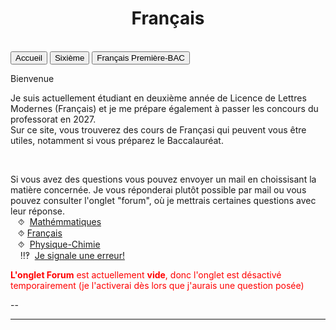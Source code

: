 
<html>
 <title>Mathématiques</title>
 <head>
    <meta charset="utf-8"/>
    <link href="style.css" rel="stylesheet" type="text/css"/>
    <meta name="viewport" content="width=device-width, initial-scale=1">
    <link rel="stylesheet" href="https://www.w3schools.com/w3css/4/w3.css">
    <meta name="viewport" content="width=device-width, initial-scale=1" />
    <link rel="stylesheet" href="https://www.w3schools.com/w3css/4/w3.css" />
    <script src="s.js" data-import=""></script>
 </head>
 <body onload="body()">
 <center><h1 id="h1">Français</h1></center>
 <br>
 <div class="w3-container">
  
 </div>

 <div class="w3-bar w3-black">
  <button class="w3-bar-item w3-button" onclick="openCity('Ac')">Accueil</button>
  <button class="w3-bar-item w3-button" onclick="openCity('Six')">Sixième</button>
  <!--<button class="w3-bar-item w3-button" onclick="openCity('Cinq')">Cinquième</button>
  <button class="w3-bar-item w3-button" onclick="openCity('Quatre')">Quatrième</button>
  <button class="w3-bar-item w3-button" onclick="openCity('Trois')">Troisième</button>
  <button class="w3-bar-item w3-button" onclick="openCity('Seconde')">Seconde</button>-->
  <button class="w3-bar-item w3-button" onclick="openCity('Français')">Français Première-BAC</button>
  <!--<button class="w3-bar-item w3-button" onclick="openCity('Forum')">Forum</button>-->
 </div>
 <div id="Ac" class="w3-container city">
  <p id="para2">Bienvenue</p>
  <p id="para3">Je suis actuellement étudiant en deuxième année de Licence de Lettres Modernes (Français) et je me prépare également à passer les concours du professorat en 2027.<br>Sur ce site, vous trouverez des cours de Françasi qui peuvent vous être utiles, notamment si vous préparez le Baccalauréat. </p>
  
  <br>
   <div id="center">
      <p id="para33">Si vous avez des questions vous pouvez envoyer un mail en choissisant la matière concernée. Je vous réponderai plutôt possible par mail ou vous pouvez consulter l'onglet "forum", où je mettrais certaines questions avec leur réponse. 
       <br>&nbsp;&nbsp;&nbsp;⯑ &nbsp;<a title="Question" href="mailto:ozcelebialican2005@gmail.com?subject=J'ai une question%5BMat%5D&body=Ma%20question%20se%20porte%20sur%20les%20mathématiques%20(ne%20changez%20pas%20l'objet%20du%20mail).">Mathémmatiques</a>
       <br>&nbsp;&nbsp;&nbsp;⯑&nbsp;<a title="Question" href="mailto:ozcelebialican2005@gmail.com?subject=J'ai une question%5BFR%5D&body=Ma%20question%20se%20porte%20sur%20le%20français%20 (ne%20changez%20pas%20l'objet%20du%20mail).">Français</a>
       <br>&nbsp;&nbsp;&nbsp;⯑ &nbsp;<a title="Question" href="mailto:ozcelebialican2005@gmail.com?subject=J'ai une question%5BP-C%5D&body=Ma%20question%20se%20porte%20sur%20les%20Physique-Chimie%20(ne%20changez%20pas%20l'objet%20du%20mail).">Physique-Chimie</a>
       <br> &nbsp;&nbsp;&nbsp; ‼‽ &nbsp;<a title="Signaler une erreur" href="mailto:ozcelebialican2005@gmail.com?subject=%5BErreur%5D&body=
       (ne%20changez%20pas%20l'objet%20du%20mail).%0ADans%20l'onglet:%0ANom%20du%20fichier:%0AErreur:">Je signale une erreur!</a>
     </p></div>
     <p><font style="color:red"><b>L'onglet Forum</b> est actuellement <b>vide</b>, donc l'onglet est désactivé temporairement (je l'activerai dès lors que j'aurais une question posée)</font></p>
     <p>--</p> 
    <hr>
   </div>

   
 <div id="Six" class="w3-container city" style="display:none">
   <p id="para1">Sixième</p>
  <!-- <p id="para3"><a href="mat/6e/Programme_6.pdf" dowload="" target="_blank"><font style="color:#0000FF;"><u> Programme de l'année</u></font> </a>et<a href="mat/6e/Edt.pdf" dowload="" target="_blank"><font style="color:#0000FF;"><u> Cahier de texte</u></font></a> </p>
    <p id="para6">📁 Chapitre 1:</p>
      <ul>
        <li><a href="mat/6e/Chp1/    " dowload="" target="_blank"><p id="para4">📄   </p></a></li>
        <li><a href="mat/6e/Chp1/    " dowload="" target="_blank"><p id="para4">📄   TD-</p></a></li>
        <li><a href="mat/6e/Chp1/    " dowload="" target="_blank"><p id="para4">📄   Correction-TD-</p></a></li>
        <li><a href="mat/6e/Chp1/    " dowload="" target="_blank"><p id="para4">📄   </p></a></li>
    </ul>
    <p id="para6">📁 Chapitre 2:</p>
     <ul>
        <li><a href="mat/6e/Chp1/    " dowload="" target="_blank"><p id="para4">📄   </p></a></li>
        <li><a href="mat/6e/Chp1/    " dowload="" target="_blank"><p id="para4">📄   TD-</p></a></li>
        <li><a href="mat/6e/Chp1/    " dowload="" target="_blank"><p id="para4">📄   Correction-TD-</p></a></li>
        <li><a href="mat/6e/Chp1/    " dowload="" target="_blank"><p id="para4">📄   </p></a></li>
    </ul>-->
   <hr> 
  </div>
<!--
 <div id="Cinq" class="w3-container city" style="display:none"> 
   <p id="para1">Cinquième</p>
   <p id="para3"><a href="mat/5e/Programme_5.pdf" dowload="" target="_blank"><font style="color:#0000FF;"><u> Programme de l'année</u></font> </a>et<a href="mat/5e/Edt.pdf" dowload="" target="_blank"><font style="color:#0000FF;"><u> Cahier de texte</u></font> </a></p>
   <p id="para6">📁 Chapitre 1:</p>
     <ul>
        <li><a href="mat/5e/Chp1/    " dowload="" target="_blank"><p id="para4">📄   </p></a></li>
       <li><a href="mat/5e/Chp1/    " dowload="" target="_blank"><p id="para4">📄   TD-</p></a></li>
        <li><a href="mat/5e/Chp1/    " dowload="" target="_blank"><p id="para4">📄   Correction-TD-</p></a></li>
       <li><a href="mat/5e/Chp1/    " dowload="" target="_blank"><p id="para4">📄   </p></a></li>
     </ul>
   <hr>
 </div>

 <div id="Quatre" class="w3-container city" style="display:none">
   <p id="para1">Quatrième</p>
   <p id="para3"><a href="mat/4e/Programme_4.pdf" dowload="" target="_blank"><font style="color:#0000FF;"><u> Programme de l'année</u></font></a> et<a href="mat/4e/Edt.pdf" dowload="" target="_blank"><font style="color:#0000FF;"><u> Cahier de texte</u></font></a> </p>
    <p id="para6">📁 Chapitre 1:</p>
     <ul>
        <li><a href="mat/4e/Chp1/    " dowload="" target="_blank"><p id="para4">📄   </p></a></li>
       <li><a href="mat/4e/Chp1/    " dowload="" target="_blank"><p id="para4">📄   TD-</p></a></li>
       <li><a href="mat/4e/Chp1/    " dowload="" target="_blank"><p id="para4">📄   Correction-TD-</p></a></li>
       <li><a href="mat/4e/Chp1/    " dowload="" target="_blank"><p id="para4">📄   </p></a></li>
     </ul>
   <hr>
 </div>

 <div id="Tois" class="w3-container city" style="display:none">
   <p id="para1">Troisième</p>
   <p id="para3"><a href="mat/6e/Programme_3.pdf" dowload="" target="_blank"><font style="color:#0000FF;"><u> Programme de l'année</u></font></a> et<a href="mat/3e/Edt.pdf" dowload="" target="_blank"><font style="color:#0000FF;"><u> Cahier de texte</u></font></a> </p>
   <p id="para6">📁 Chapitre 1:</p>
     <ul>
       <li><a href="mat/3e/Chp1/    " dowload="" target="_blank"><p id="para4">📄   </p></a></li>
       <li><a href="mat/3e/Chp1/    " dowload="" target="_blank"><p id="para4">📄   TD-</p></a></li>
       <li><a href="mat/3e/Chp1/    " dowload="" target="_blank"><p id="para4">📄   Correction-TD-</p></a></li>
       <li><a href="mat/3e/Chp1/    " dowload="" target="_blank"><p id="para4">📄   </p></a></li>
   </ul>
   <hr>
 </div>

 <div id="Seconde" class="w3-container city" style="display:none">
   <p id="para1">Seconde</p>
   <p id="para3"><a href="mat/2nde/Programme_2.pdf" dowload="" target="_blank"><font style="color:#0000FF;"><u> Programme de l'année</u></font>  </a>et<a href="mat/2nde/Edt.pdf" dowload="" target="_blank"><font style="color:#0000FF;"><u> Cahier de texte</u></font></a> </p>
   <p id="para6">📁 Chapitre 1:</p>
     <ul>
       <li><a href="mat/2nde/Chp1/    " dowload="" target="_blank"><p id="para4">📄   </p></a></li>
       <li><a href="mat/2nde/Chp1/    " dowload="" target="_blank"><p id="para4">📄   TD-</p></a></li>
       <li><a href="mat/2nde/Chp1/    " dowload="" target="_blank"><p id="para4">📄   Correction-TD-</p></a></li>
       <li><a href="mat/2nde/Chp1/    " dowload="" target="_blank"><p id="para4">📄   </p></a></li>
    </ul>
   <hr>
 </div>-->

 <div id="Français" class="w3-container city" style="display:none"> <div class="w3-container">
   <center><p id="para1">Français- Première - BAC</p></center>
   <div id="center">
   <p id="para33" style="border: 1px solid black; padding: 10px;"> <font style="color:#FF10FF;">⨝</font>Je vous conseille vivement utiliser <a href="https://cnrtl.fr/definition/" target="_blank"><font style="color:#0000FF;"><u>CNRTL</u></font></a>, un dictionnaire en ligne (une référence de pluparts des professeurs) ou si vous ne vous maîtrisez pas la langue française :<a href="https://www.wordreference.com/fr/" target="Fenêtre définie"><font style="color:#0000FF;"><u>WordReference</u></font></a>
   <br><font style="color:#0CF0FF;"> ⨝</font> Vous avez, dans les fichier ci-dessus, certaines questions (signalées par "¿" en début des questions).<br>Je vous invite à réfléchir à ses questions qui peuvent être très utiles pour la compréhension de certains passages ou pour une dissertation.
   <br><font style="color:#8C62F0;"> ⨝</font> Vous pouvez, si vous voulez, m'envoyer un plan de dissertation (ou rédigée toute entière) ou une explication de texte (rédigée ou pas) que vous avez faits, afin que je puisse vous donner quelques conseilles. (Cela ne serait pas une "correction" d'un professeur, bien évidement). <a title="Correction" href="mailto:ozcelebialican2005@gmail.com?subject=Dissertation ou Explication de texte%5BFR%5D&body=(ne%20changez%20pas%20l'objet%20du%20mail).%0APréciser%20le%20 Sujet%20s'il%20s'agit%20d'une%20dissertation:%0A%0AS'il%20s'agit%20d'une%20Explication d'un%20texte%20préciser%20le%20 titre%20 de %20l'œuvre%20 associée%20 et %20le %20 numéro(1,2,3,4,5):">Cliquez <font style="color:#0000FF;"><u>ici</u></font> pour envoyer votre travail. </a>
   <br><font style="color:#FF9909;">⨝ ⨝</font> S pour "Séance"</p></div>
   <p id="para4"><a href="https://www.tv5monde.com/tv/video/94520-7-jours-semaine-de-la-langue-francaise-et-de-la-francophonie">Parlons franc: Tv5Monde- 7jours, Semaine de la langue française et la francophonie (Voir à partir de 10min17s)</a></p>
   <p id="para4"><a href="https://23tr-an05.github.io/liman/">Les livres au programme de Français en <u><font style="color:#0000  FF;">langues étrangères</font></u></a></p>
   <button onclick="myFunction('Demo02')" class="w3-button w3-block w3-white w3-left-align"><p id="para2">📚- Programme officiel- Français pour  2025-2026</p></button>
     <div id="Demo02" class="w3-hide w3-container w3-light-grey">  
    <ul>
        <li><a href="fr/1re/2025-2026-G.pdf" dowload="" target="_blank"><p id="para4">Les œuvres au programme de Première Générale 2025-2026</p></a></li>
        <li><p id="para4"><a href="fr/1re/2025-2026-T.pdf" dowload="" target="_blank">Les œuvres au programme de Première Technologique 2025-2026</a></p></li> 
    </ul></div>
    <button onclick="myFunction('Demo11')" class="w3-button w3-block w3-white w3-left-align"><p id="para2">📘-Arthur RIMBAUD, <i>Cahier de Douai</i></p></button>
      <div id="Demo11" class="w3-hide w3-container w3-light-grey"> 
        <ul>
            <li><a href="fr/1re/Douai/Rimbaud-Cahier_de_Douai.pdf" dowload="" target="_blank"><p id="para4">📜   Présentation de l'œuvre-S1</p></a></li>
            <!--<li><a href="fr/" dowland="" target="_blank"><p id="para4">📜   Biographie de l'auteur-S2</p></a></li>-->
            <!--<li><a href="fr/" dowland="" target="_blank"><p id="para4">📜   Structure de l'œuvre-S3</p></a></li> -->
            <!--<li><a href="fr/" dowland="" target="_blank"><p id="para4">📜   Quelques citations-S4</p></a></li> -->
            <li><p id="para4">📑  Explications de texte </p><ol type="A">
                    <li><a href="fr/1re/Douai/Explication_de_texte-1-Cahier_de_Douai.pdf" dowload="" target="_blank"><p id="para4">Explication de texte 1 : Vénus Anadyomène</p></a>                  <a href="fr/1re/Douai/Explication_de_texte-1-Cahier_de_Douai-correction.pdf" dowload="" target="_blank"><p id="para4">Correction</p></a></li>
                   <li><a href="fr/1re/Douai/Explication_de_texte-2-Cahier_de_Douai.pdf" dowload="" target="_blank"><p id="para4">Explication de texte 2 :Le Mal</p></a></li>
                   <li><a href="fr/1re/Douai/Explication_de_texte-3-Cahier_de_Douai.pdf" dowload="" target="_blank"><p id="para4">Explication de texte 3 :Le Dormeur du val </p></a></li>
                   <li><a href="fr/1re/Douai/Explication_de_texte-4-Cahier_de_Douai.pdf" dowload="" target="_blank"><p id="para4">Explication de texte 4 : La Maline </p></a></li>
                   <li><a href="fr/1re/Douai/Explication_de_texte-5-Cahier_de_Douai.pdf" dowload="" target="_blank"><p id="para4">Explication de texte 5 : Rêvé pour l'hiver </p></a></li>
               </ol></li> 
        </ul>  </div> 
    <button onclick="myFunction('Demo32')" class="w3-button w3-block w3-white w3-left-align"><p id="para2">📗-Abbé Prévost, <i>Manon Lescaut</i></p></button>
      <div id="Demo32" class="w3-hide w3-container w3-light-grey"> 
          <ul>
            <li><a href="fr/1re/Lescaut/Abbé_Prevost-Manon_Lescaut.pdf" dowload="" target="_blank"><p id="para4">📜   Présentation de Parcours-S1</p></a></li>
            <!--<li><a href="fr/1re/Lescaut/ .pdf" dowload=""><p id="para4" target="_blank">📜   Présentation de l'œuvre-S2</p></a></li>
            <li><a href="fr/1re/Lescaut/Structure-Manon_Lescaut.pdf" dowload="" target="_blank"><p id="para4">📜   Structure de l'œuvre-S3 </p></a></li>-->
            <li><a href="fr/1re/Lescaut/Cit-Manon_Lescaut.pdf" dowload="" target="_blank"><p id="para4">📜   Quelques citations -S4</p></a></li>
            <li><p id="para4">📑  Explications de texte </p><ol type="A">
                   <li><a href="fr/1re/Lescaut/Explication_de_texte-1-Manon_Lescaut.pdf" dowload="" target="_blank"><p id="para4">Explication de texte 1 : Les retrouvailles au parloir de Saint-Sulpice </p></a></li>
                   <li><a href="fr/1re/Lescaut/Explication_de_texte-2-Manon_Lescaut.pdf" dowload="" target="_blank"><p id="para4">Explication de texte 2 : L'évasion de Saint-Lazar</p></a></li>
                   <li><a href="fr/1re/Lescaut/Explication_de_texte-3-Manon_Lescaut.pdf" dowload="" target="_blank"><p id="para4">Explication de texte 3 : La mort et l'enterrement de Manon</p></a></li>
                   <!--<li><a href="fr/1re" dowload="" target="_blank"><p id="para4">Explication de texte 4 :  </p></a></li>
                   <li><a href="fr/1re" dowload="" target="_blank"><p id="para4">Explication de texte 5 :  </p></a></li>-->
               </ol></li> 
         </ul> </div>
    <button onclick="myFunction('Demo31')" class="w3-button w3-block w3-white w3-left-align"><p id="para2">📗-Honoré de Balzac, <i>La Peau de chagrin</i></p></button>
      <div id="Demo31" class="w3-hide w3-container w3-light-grey">
         <ul>
            <li><a href="fr/1re/Chagrin/Honore_de_Balzac-La_Peau_de_chagrin.pdf"  dowload="" target="_blank"><p id="para4">📜  Présentation de Parcours-S1</p></a></li>
            <!--<li><a href="fr/ .pdf" dowload="" target="_blank"><p id="para4">📜   Présentation de l'œuvre-S2</p></a></li>-->
            <!--<li><a href="fr/" dowland="" target="_blank"><p id="para4">📜   Structure de l'œuvre-S3</p></a></li> -->
            <!--<li><a href="fr/" dowland="" target="_blank"><p id="para4">📜   Quelques citations-S4</p></a></li> -->
         </ul> </Div>
      <button onclick="myFunction('Demo21')" class="w3-button w3-block w3-white w3-left-align"><p id="para2">📙-Olympe de Gouges,<br> <i>La Déclaration des droits de la femme et de la citoyenne</i></p></button>
        <div id="Demo21" class="w3-hide w3-container w3-light-grey"> 
          <ul>
             <li><a href="fr/1re/DDFC/Olympes_de_Gouges-DDFC.pdf" dowload="" target="_blank"><p id="para4">📜  Présentation de Parcours-S1</p></a></li>
             <!--<li><a href="fr/ .pdf" dowload="" target="_blank"><p id="para4">Présentation de l'œuvre-2</p></a></li>-->
             <li><a href="fr/1re/DDFC/Structure-DDFC.pdf" dowload="" target="_blank"><p id="para4">📜  Structure de l'œuvre-S3 </p></a></li>
             <li><a href="fr/1re/DDFC/Cit-DDFC.pdf" dowload="" target="_blank"><p id="para4">📜Quelques citations-S4</p></a></li>
             <li><p id="para4">📑  Explications de texte </p><ol type="A">
                    <li><a href="fr/1re/DDFC/Explication_de_texte-1-DDFC.pdf" dowload="" target="_blank"><p id="para4">Explication de texte 1 : Exhortation aux hommes </p></a></li>
                   <li><a href="fr/1re/DDFC/Explication_de_texte-2-DDFC.pdf" dowload="" target="_blank"><p id="para4">Explication de texte 2 : Préambule</p></a></li>
                   <li><a href="fr/1re/DDFC/Explication_de_texte-3-DDFC.pdf" dowload="" target="_blank"><p id="para4">Explication de texte 3 : Postambule </p></a></li>
                   <li><a href="fr/1re/DDFC/Explication_de_texte-4-DDFC.pdf" dowload="" target="_blank"><p id="para4">Explication de texte 4 :  Théroigne de Méricourt, Discours prononcé à la Société fraternelle des minimes, (1792)</p></a></li>
                   <li><a href="fr/1re/DDFC/Explication_de_texte-5-DDFC.pdf" dowload="" target="_blank"><p id="para4">Explication de texte 5 : Annie Ernaux, <i>La femme gelée </i> </p></a></li>
               </ol></li> 
             <li><a href="fr" dowload="" terget="_blank"><p id="para4">Les questions de grammaire</p></a></li>
             <li> <p id="para4">Je vous ajoute un document complémentaire qui est fait pour une classe UPE2A qui reprend la contexte historique:  <a href="fr/1re/DDFC/Revolution_française.pdf" dowload="" target="_blank"><u>Révolution française</u></a>  et la       <a href="fr/1re/DDFC/fiche-R_F.pdf" dowload="" target="_blank"><u>fiche de l'activité 2</u></a> </p></li>     
         </ul>
        </div>
       <!--<button onclick="myFunction('Demo43')" class="w3-button w3-block w3-white w3-left-align"><p id="para2">📕- Pierre Corneille, <i>Le Menteur</i></p></button>
        <div id="Demo43" class="w3-hide w3-container w3-light-grey"> -->
       <p id="para2">📕- Pierre Corneille, <i>Le Menteur</i></p>
        <ul>
            <!--<li><a href="fr/ " dowland="" target="_blank"><p id="para4">📜 Théâtre Classique  -  S0 </p></a></li>-->
            <li><a href="fr/1re/Menteur/Corneille-Le_Menteur-Parcours.pdf" dowload="" target="_blank"><p id="para4">📜   Présentation de l'œuvre-S1</p></a></li>
            <!--<li><a href="fr/" dowland="" target="_blank"><p id="para4">📜   Biographie de l'auteur-S2</p></a></li>-->
            <!--<li><a href="fr/" dowland="" target="_blank"><p id="para4">📜   Structure de l'œuvre-S3</p></a></li> -->
            <!--<li><a href="fr/" dowland="" target="_blank"><p id="para4">📜   Quelques citations-S4</p></a></li> -->
            <!--<li><p id="para4">📑  Explications de texte </p><ol type="A">
                   <li><a href="fr/1re/Menteur/Explication_de_texte-1-Le_Menteur.pdf" dowload="" target="_blank"><p id="para4">Explication de texte 1 : Acte I, scène 3  </p></a></li>
                   <li><a href="fr/1re/Menteur/Explication_de_texte-2-Le_Menteur.pdf  " dowload="" target="_blank"><p id="para4">Explication de texte 2 :  </p></a></li>
                   <li><a href="fr/1re/Menteur/Explication_de_texte-3-Le_Menteur.pdf  " dowload="" target="_blank"><p id="para4">Explication de texte 3 :  </p></a></li>
                   <li><a href="fr/1re/Menteur/Explication_de_texte-4-Le_Menteur.pdf  " dowload="" target="_blank"><p id="para4">Explication de texte 4 :  </p></a></li>
                   <li><a href="fr/1re/Menteur/Explication_de_texte-5-Le_Menteur.pdf  " dowload="" target="_blank"><p id="para4">Explication de texte 5 :  </p></a></li>
               </ol></li> -->
        </ul> 
      <button onclick="myFunction('Demo42')" class="w3-button w3-block w3-white w3-left-align"><p id="para2">📕- Alfred de Musset, <i>On ne badine pas avec l'amour</i></p></button>
        <div id="Demo42" class="w3-hide w3-container w3-light-grey">   
         <ul>
            <li><a href="fr/1re/Amour/Musset-on_ne_badine_pas_avec_amour-Parcours.pdf   " dowload="" target="_blank"><p id="para4">📜   Présentation de l'œuvre-S1</p></a></li>
            <!--<li><a href="fr/" dowland="" target="_blank"><p id="para4">📜   Biographie de l'auteur-2</p></a></li>-->
            <!--<li><a href="fr/" dowland="" target="_blank"><p id="para4">📜   Structure de l'œuvre-S3</p></a></li> -->
            <!--<li><a href="fr/" dowland="" target="_blank"><p id="para4">📜   Quelques citations-S4</p></a></li> -->
            <li><p id="para4">📑  Explications de texte </p><ol type="A">
                   <li><a href="fr/1re/Amour/Explication_de_texte-1-On_ne_badine_pas_avec_l_amour.pdf" dowload="" target="_blank"><p id="para4">Explication de texte 1 : Acte I, Scène 2  </p></a></li>
                   <li><a href="fr/1re/Amour/Explication_de_texte-2-On_ne_badine_pas_avec_l_amour.pdf  " dowload="" target="_blank"><p id="para4">Explication de texte 2 : Acte II, scène 1 </p></a></li>
                   <li><a href="fr/1re/Amour/Explication_de_texte-3-On_ne_badine_pas_avec_l_amour.pdf  " dowload="" target="_blank"><p id="para4">Explication de texte 3 : Acte II, scène 5 </p></a></li>
                   <li><a href="fr/1re/Amour/Explication_de_texte-4-On_ne_badine_pas_avec_l_amour.pdf  " dowload="" target="_blank"><p id="para4">Explication de texte 4 : Acte III, scène 3  </p></a></li>
                   <li><a href="fr/1re/Amour/Explication_de_texte-5-On_ne_badine_pas_avec_l_amour.pdf  " dowload="" target="_blank"><p id="para4">Explication de texte 5 : Acte III, scène 8  </p></a></li>
            </ol></li> 
        </ul> </div>
        <!--<button onclick="myFunction('Demo41')" class="w3-button w3-block w3-white w3-left-align"><p id="para2">📕- Nathalie Sarraute, <i>Pour un oui ou pour un non</i></p></button>
        <div id="Demo41" class="w3-hide w3-container w3-light-grey"> -->  
        <p id="para2">📕- Nathalie Sarraute, <i>Pour un oui ou pour un non</i></p>
        <ul>
            <li><a href="fr/1re/oui-non/Nathalie_Sarraute-Pour_un_oui_pour_un_non-Parcours.pdf" dowload="" target="_blank"><p id="para4">📜   Présentation de l'œuvre-S1</p></a></li>
            <!--<li><a href="fr/" dowland="" target="_blank"><p id="para4">📜   Biographie de l'auteur-2</p></a></li>--
            !--<li><a href="fr/" dowland="" target="_blank"><p id="para4">📜   Structure de l'œuvre-S3</p></a></li> --
            !--<li><a href="fr/" dowland="" target="_blank"><p id="para4">📜   Quelques citations-S4</p></a></li> --
            !--<li><p id="para4">📑  Explications de texte </p><ol type="A">
                   <li><a href="fr/1re/oui-non/Explication_de_texte-1-Pour_un_oui_ou_pour_un_non.pdf" dowload="" target="_blank"><p id="para4">Explication de texte 1 :  </p></a></li>
                   <li><a href="fr/1re/oui-non/Explication_de_texte-2-Pour_un_oui_ou_pour_un_non.pdf" dowload="" target="_blank"><p id="para4">Explication de texte 2 :  </p></a></li>
                   <li><a href="fr/1re/oui-non/Explication_de_texte-3-Pour_un_oui_ou_pour_un_non.pdf" dowload="" target="_blank"><p id="para4">Explication de texte 3 :  </p></a></li>
                   <li><a href="fr/1re/oui-non/Explication_de_texte-4-Pour_un_oui_ou_pour_un_non.pdf" dowload="" target="_blank"><p id="para4">Explication de texte 4 :  </p></a></li>
                   <li><a href="fr/1re/oui-non/Explication_de_texte-5-Pour_un_oui_ou_pour_un_non.pdf" dowload="" target="_blank"><p id="para4">Explication de texte 5 :  </p></a></li>
               </ol></li> -->
        </ul></div>
    <!--<button onclick="myFunction('Demo21')" class="w3-button w3-block w3-white w3-left-align"><p id="para2">📙-Étienne de La Boétie,<br> <i>Discours de la servitude volontaire</i></p></button>
        <div id="Demo21" class="w3-hide w3-container w3-light-grey"> 
          <ul>
             <li><a href="fr/1re/" dowload="" target="_blank"><p id="para4">📜  Présentation de Parcours-S1</p></a></li>
             !--<li><a href="fr/ .pdf" dowload="" target="_blank"><p id="para4">Présentation de l'œuvre-2</p></a></li>--
             <li><a href="fr/1re/" dowload="" target="_blank"><p id="para4">📜  Structure de l'œuvre-S3 </p></a></li>
             <li><a href="fr/1re/" dowload="" target="_blank"><p id="para4">📜Quelques citations-S4</p></a></li>
             <li><p id="para4">📑  Explications de texte </p><ol type="A">
                    <li><a href="fr/1re/" dowload="" target="_blank"><p id="para4">Explication de texte 1 : </p></a></li>
                   <li><a href="fr/1re/" dowload="" target="_blank"><p id="para4">Explication de texte 2 : </p></a></li>
                   <li><a href="fr/1re/" dowload="" target="_blank"><p id="para4">Explication de texte 3 : </p></a></li>
                   <li><a href="fr/1re/" dowload="" target="_blank"><p id="para4">Explication de texte 4 :  </p></a></li>
                   <li><a href="fr/1re/" dowload="" target="_blank"><p id="para4">Explication de texte 5 :  </p></a></li>
               </ol></li>      
         </ul>
    </div>
   <button onclick="myFunction('Demo22')" class="w3-button w3-block w3-white w3-left-align"><p id="para2">📙-Bernard Le Bouyer de Fontenelle,<br> <i>Entretiens sur la pluralité des mondes</i></p></button>
        <div id="Demo22" class="w3-hide w3-container w3-light-grey"> 
          <ul>
             <li><a href="fr/1re/" dowload="" target="_blank"><p id="para4">📜  Présentation de Parcours-S1</p></a></li>
             !--<li><a href="fr/ .pdf" dowload="" target="_blank"><p id="para4">Présentation de l'œuvre-2</p></a></li>--
             <li><a href="fr/1re/" dowload="" target="_blank"><p id="para4">📜  Structure de l'œuvre-S3 </p></a></li>
             <li><a href="fr/1re/" dowload="" target="_blank"><p id="para4">📜Quelques citations-S4</p></a></li>
             <li><p id="para4">📑  Explications de texte </p><ol type="A">
                    <li><a href="fr/1re/" dowload="" target="_blank"><p id="para4">Explication de texte 1 : </p></a></li>
                   <li><a href="fr/1re/" dowload="" target="_blank"><p id="para4">Explication de texte 2 : </p></a></li>
                   <li><a href="fr/1re/" dowload="" target="_blank"><p id="para4">Explication de texte 3 : </p></a></li>
                   <li><a href="fr/1re/" dowload="" target="_blank"><p id="para4">Explication de texte 4 :  </p></a></li>
                   <li><a href="fr/1re/" dowload="" target="_blank"><p id="para4">Explication de texte 5 :  </p></a></li>
               </ol></li>      
         </ul>
    </div>
    <button onclick="myFunction('Demo23')" class="w3-button w3-block w3-white w3-left-align"><p id="para2">📙-Françoise de Graffigny,<br> <i>Lettres d'une Péruvienne</i></p></button>
        <div id="Demo23" class="w3-hide w3-container w3-light-grey"> 
          <ul>
             <li><a href="fr/1re/" dowload="" target="_blank"><p id="para4">📜  Présentation de Parcours-S1</p></a></li>
             !--<li><a href="fr/ .pdf" dowload="" target="_blank"><p id="para4">Présentation de l'œuvre-2</p></a></li>--
             <li><a href="fr/1re/" dowload="" target="_blank"><p id="para4">📜  Structure de l'œuvre-S3 </p></a></li>
             <li><a href="fr/1re/" dowload="" target="_blank"><p id="para4">📜Quelques citations-S4</p></a></li>
             <li><p id="para4">📑  Explications de texte </p><ol type="A">
                    <li><a href="fr/1re/" dowload="" target="_blank"><p id="para4">Explication de texte 1 : Lettre </p></a></li>
                   <li><a href="fr/1re/" dowload="" target="_blank"><p id="para4">Explication de texte 2 : Lettre </p></a></li>
                   <li><a href="fr/1re/" dowload="" target="_blank"><p id="para4">Explication de texte 3 : Lettre </p></a></li>
                   <li><a href="fr/1re/" dowload="" target="_blank"><p id="para4">Explication de texte 4 :  Lettre </p></a></li>
                   <li><a href="fr/1re/" dowload="" target="_blank"><p id="para4">Explication de texte 5 :  Lettre </p></a></li>
               </ol></li>      
         </ul>
   </div>-->
   <button onclick="myFunction('Demo01')" class="w3-button w3-block w3-white w3-left-align"><p id="para2">🗂-Sujets de dissertation</p></button>
     <div id="Demo01" class="w3-hide w3-container w3-light-grey">    
            <ul>
            <li><a href="fr/1re/Douai/Dis-Cahier_de_Douai.pdf" dowland="" target="_blank"><p id="para4">🖋️Arthur RIMBAUD, <i> Cahier de Douai</i></p></a></li>
            <li><a href="fr/1re/Chagrin/Dis-Peau_de_chagrin.pdf" dowland="" target="_blank"><p id="para4">🖋️Honoré de Balzac, <i>La Peau de chagrin</i></p></a> </li>
            <li><a href="fr/1re/Lescaut/Dis-Manon_Lescaut.pdf" dowland="" target="_blank"><p id="para4">🖋️Abbé Prévost, <i>Manon Lescaut </i></p></a> </li>
            <li><a href="fr/1re/DDFC/Dis-DDFC.pdf" dowland="" target="_blank"><p id="para4">🖋️Olympe de Gouges, <i>Déclaration des droits de la femme et de la citoyenne </i></p></a> </li>
            <li><a href="fr/1re/Amour/Dis-On_ne_badine_pas_avec_l_amour.pdf" target="_blank"><p id="para4">🖋️Alfred de Musset, <i>On ne badine pas avec l'amour </i></p></a> </li>
            <li><a href="fr/1re/Menteur/Dis-Le_Menteur.pdf" target="_blank"><p id="para4">🖋️Corneille, <i>Le Menteur  </i></p></a> </li>
            <li><a href="fr/1re/oui-non/Dis-Pour_un_oui_ou_pour_un_non.pdf" target="_blank"><p id="para4">🖋️Nathalie Sarraute, <i>Pour un oui ou pour un non </i></p></a> </li>
            <li><a href="fr/1re/sujet-de-BAC-2024.pdf" dowland="" target="_blank"><p id="para4">📝Sujets de Bac  de l'épreuve de 2024 </p></a> </li>
         </ul>
      </div>
      <button onclick="myFunction('Demo03')" class="w3-button w3-block w3-white w3-left-align"><p id="para2">🗂-Boîte à outils</p></button>
     <div id="Demo03" class="w3-hide w3-container w3-light-grey">    
            <ul>
            <li><a href="fr/1re/bao/Figures_de_style.pdf" dowland="" target="_blank"><p id="para4">📝Figures de sytle </p></a> </li>
            <!--<li><a href="fr/1re/bao/" dowland="" target="_blank"><p id="para4">📝Vocabulaire de théâtre </p></a> </li>
            <li><a href="fr/divers/mot_sens_changé.pdf" dowland="" target="_blank"><p id="para4">📝Analyse poètique </p></a> </li>-->
         </ul>
      </div>
      <!--<button onclick="myFunction('Demo04)" class="w3-button w3-block w3-white w3-left-align"><p id="para2">🗂-Méthodologie de BAC</p></button>
     <div id="Demo04" class="w3-hide w3-container w3-light-grey">    
            <ul>
            <li><a href="fr/1re/methodo/" dowland="" target="_blank"><p id="para4">📝Méthodologie de <b>Dissertation</b </p></a> </li>
            <li><a href="fr/divers/mot_sens_changé.pdf" dowland="" target="_blank"><p id="para4">📝Méthodologie de <b>Commentaire</b </p></a> </li>
            <li><a href="fr/divers/mot_sens_changé.pdf" dowland="" target="_blank"><p id="para4">📝Méthodologie de <b>Essai</b </p></a> </li>
            <li><a href="fr/divers/mot_sens_changé.pdf" dowland="" target="_blank"><p id="para4">📝Méthodologie de <b>Contraction</b </p></a> </li>
         </ul>
      </div>-->
    <button onclick="myFunction('Demo05')" class="w3-button w3-block w3-white w3-left-align"><p id="para2">🗂-Divers sur la Langue Française</p></button>
     <div id="Demo05" class="w3-hide w3-container w3-light-grey">    
            <ul>
            <li><a href="fr/divers/mot_sens_changé.pdf" dowland="" target="_blank"><p id="para4">📝Quelques mots qui ont vu leur sens changé </p></a> </li>
         </ul>
      </div>
    <hr>
 </div></div>


 <!--<div id="Forum" class="w3-container city" style="display:none">
  <p id="para2">-</p>
  <p>--</p> 
  <hr>
 </div>-->


 <!--hyperlien 
 <a href="fr/                    .pdf" dowload="" target="_blank">   #Français
 <a href="mat/                  .pdf" dowload="" target="_blank">       #Mathématiques 
 -->
 <!--code Demo- Première - 
 0 -  autres 
 1- poèsie 
 2-littérature d'idées
 3- roman
 4- théâtre

 
 -->

 <!--🗂📙📗📘📚📕📔📒📝💻📓🖋️-->

 <script>
 function openCity(cityName) {
  var i;
  var x = document.getElementsByClassName("city");
  for (i = 0; i < x.length; i++) {
    x[i].style.display = "none";  
  }
  document.getElementById(cityName).style.display = "block";  
 }
 </script>
  <script>
 function myFunction(id) {
  var x = document.getElementById(id);
  if (x.className.indexOf("w3-show") == -1) {
    x.className += " w3-show";
    x.previousElementSibling.className = 
    x.previousElementSibling.className.replace("w3-white", "w3-yellow");
  } else { 
    x.className = x.className.replace(" w3-show", "");
    x.previousElementSibling.className = 
    x.previousElementSibling.className.replace("w3-yellow", "w3-white");
  }
 }
 </script>